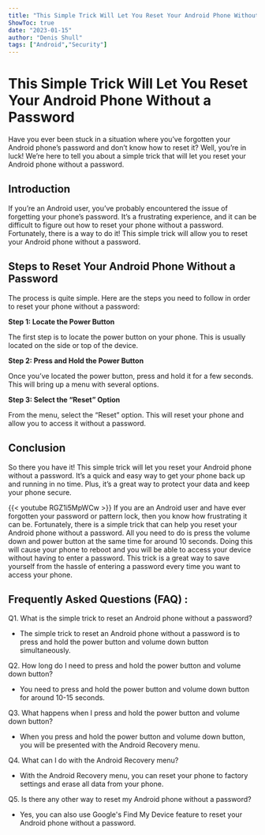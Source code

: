 ```yaml
---
title: "This Simple Trick Will Let You Reset Your Android Phone Without a Password - You Won't Believe What Happens Next!"
ShowToc: true 
date: "2023-01-15"
author: "Denis Shull" 
tags: ["Android","Security"]
---
```

# This Simple Trick Will Let You Reset Your Android Phone Without a Password 

Have you ever been stuck in a situation where you’ve forgotten your Android phone’s password and don’t know how to reset it? Well, you’re in luck! We’re here to tell you about a simple trick that will let you reset your Android phone without a password. 

## Introduction

If you’re an Android user, you’ve probably encountered the issue of forgetting your phone’s password. It’s a frustrating experience, and it can be difficult to figure out how to reset your phone without a password. Fortunately, there is a way to do it! This simple trick will allow you to reset your Android phone without a password. 

## Steps to Reset Your Android Phone Without a Password

The process is quite simple. Here are the steps you need to follow in order to reset your phone without a password: 

**Step 1: Locate the Power Button**

The first step is to locate the power button on your phone. This is usually located on the side or top of the device. 

**Step 2: Press and Hold the Power Button**

Once you’ve located the power button, press and hold it for a few seconds. This will bring up a menu with several options. 

**Step 3: Select the “Reset” Option**

From the menu, select the “Reset” option. This will reset your phone and allow you to access it without a password. 

## Conclusion

So there you have it! This simple trick will let you reset your Android phone without a password. It’s a quick and easy way to get your phone back up and running in no time. Plus, it’s a great way to protect your data and keep your phone secure.

{{< youtube RGZ1i5MpWCw >}} 
If you are an Android user and have ever forgotten your password or pattern lock, then you know how frustrating it can be. Fortunately, there is a simple trick that can help you reset your Android phone without a password. All you need to do is press the volume down and power button at the same time for around 10 seconds. Doing this will cause your phone to reboot and you will be able to access your device without having to enter a password. This trick is a great way to save yourself from the hassle of entering a password every time you want to access your phone.

## Frequently Asked Questions (FAQ) :
Q1. What is the simple trick to reset an Android phone without a password?
- The simple trick to reset an Android phone without a password is to press and hold the power button and volume down button simultaneously.

Q2. How long do I need to press and hold the power button and volume down button?
- You need to press and hold the power button and volume down button for around 10-15 seconds.

Q3. What happens when I press and hold the power button and volume down button?
- When you press and hold the power button and volume down button, you will be presented with the Android Recovery menu.

Q4. What can I do with the Android Recovery menu?
- With the Android Recovery menu, you can reset your phone to factory settings and erase all data from your phone.

Q5. Is there any other way to reset my Android phone without a password?
- Yes, you can also use Google's Find My Device feature to reset your Android phone without a password.


